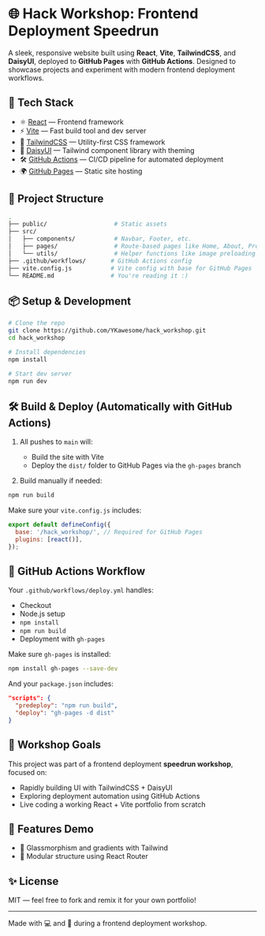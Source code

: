 # 🌐 Hack Workshop: Frontend Deployment Speedrun

A sleek, responsive website built using **React**, **Vite**, **TailwindCSS**, and **DaisyUI**, deployed to **GitHub Pages** with **GitHub Actions**. Designed to showcase projects and experiment with modern frontend deployment workflows.

## 🚀 Tech Stack

- ⚛️ [React](https://reactjs.org/) — Frontend framework
- ⚡ [Vite](https://vitejs.dev/) — Fast build tool and dev server
- 🎨 [TailwindCSS](https://tailwindcss.com/) — Utility-first CSS framework
- 🧁 [DaisyUI](https://daisyui.com/) — Tailwind component library with theming
- 🛠️ [GitHub Actions](https://github.com/features/actions) — CI/CD pipeline for automated deployment
- 🌍 [GitHub Pages](https://pages.github.com/) — Static site hosting

## 📂 Project Structure

```bash
.
├── public/                   # Static assets
├── src/
│   ├── components/           # Navbar, Footer, etc.
│   ├── pages/                # Route-based pages like Home, About, Projects
│   └── utils/                # Helper functions like image preloading
├── .github/workflows/       # GitHub Actions config
├── vite.config.js           # Vite config with base for GitHub Pages
└── README.md                # You're reading it :)
```

## 📦 Setup & Development

```bash
# Clone the repo
git clone https://github.com/YKawesome/hack_workshop.git
cd hack_workshop

# Install dependencies
npm install

# Start dev server
npm run dev
```

## 🛠 Build & Deploy (Automatically with GitHub Actions)

1. All pushes to `main` will:
   - Build the site with Vite
   - Deploy the `dist/` folder to GitHub Pages via the `gh-pages` branch

2. Build manually if needed:

```bash
npm run build
```

Make sure your `vite.config.js` includes:

```js
export default defineConfig({
  base: '/hack_workshop/', // Required for GitHub Pages
  plugins: [react()],
});
```

## 🔄 GitHub Actions Workflow

Your `.github/workflows/deploy.yml` handles:
- Checkout
- Node.js setup
- `npm install`
- `npm run build`
- Deployment with `gh-pages`

Make sure `gh-pages` is installed:
```bash
npm install gh-pages --save-dev
```

And your `package.json` includes:

```json
"scripts": {
  "predeploy": "npm run build",
  "deploy": "gh-pages -d dist"
}
```

## 🧪 Workshop Goals

This project was part of a frontend deployment **speedrun workshop**, focused on:
- Rapidly building UI with TailwindCSS + DaisyUI
- Exploring deployment automation using GitHub Actions
- Live coding a working React + Vite portfolio from scratch

## 📸 Features Demo

- 🧊 Glassmorphism and gradients with Tailwind
- 🧩 Modular structure using React Router

## ✨ License

MIT — feel free to fork and remix it for your own portfolio!

---

Made with 💻 and 🎤 during a frontend deployment workshop.
